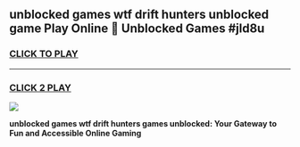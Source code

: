
## unblocked games wtf drift hunters unblocked game Play Online 👋 Unblocked Games #jld8u
<h3>
<a href="https://premium.freeplayer.one?title=unblocked_games_wtf_drift_hunters&ref=21F">CLICK TO PLAY</a></h3>
<hr>

<h3>
<a href="https://premium.freeplayer.one?title=unblocked_games_wtf_drift_hunters&ref=21F">CLICK 2 PLAY</a>
  
</h3>

<a href="https://premium.freeplayer.one?title=unblocked_games_wtf_drift_hunters&ref=21F/"><img src="https://clearcache.store/games.png"></a>


**unblocked games wtf drift hunters games unblocked: Your Gateway to Fun and Accessible Online Gaming**
